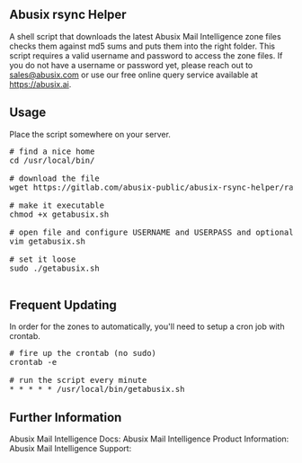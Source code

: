 ## Abusix rsync Helper ##
A shell script that downloads the latest Abusix Mail Intelligence zone files checks them against md5 sums and puts them into the right folder. This script requires a valid username and password to access the zone files. If you do not have a username or password yet, please reach out to sales@abusix.com or use our free online query service available at https://abusix.ai. 
## Usage ##
Place the script somewhere on your server.

<pre>
# find a nice home
cd /usr/local/bin/

# download the file
wget https://gitlab.com/abusix-public/abusix-rsync-helper/raw/master/getabusix.sh

# make it executable
chmod +x getabusix.sh

# open file and configure USERNAME and USERPASS and optionally more.
vim getabusix.sh

# set it loose
sudo ./getabusix.sh

</pre>

## Frequent Updating ##
In order for the zones to automatically, you'll need to setup a cron job with crontab.
<pre>
# fire up the crontab (no sudo)
crontab -e

# run the script every minute
* * * * * /usr/local/bin/getabusix.sh
</pre>

## Further Information ##
Abusix Mail Intelligence Docs: 
Abusix Mail Intelligence Product Information: 
Abusix Mail Intelligence Support: 

